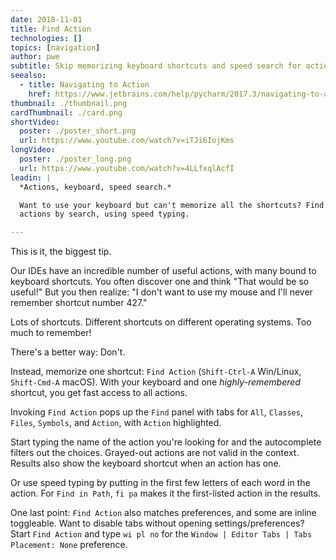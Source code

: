 ```yaml
---
date: 2018-11-01
title: Find Action
technologies: []
topics: [navigation]
author: pwe
subtitle: Skip memorizing keyboard shortcuts and speed search for actions instead.
seealso:
  - title: Navigating to Action
    href: https://www.jetbrains.com/help/pycharm/2017.3/navigating-to-action.html#Navigate_to_Action.xml
thumbnail: ./thumbnail.png
cardThumbnail: ./card.png
shortVideo:
  poster: ./poster_short.png
  url: https://www.youtube.com/watch?v=iTJi6IojKms
longVideo:
  poster: ./poster_long.png
  url: https://www.youtube.com/watch?v=4LLfxqlAcfI
leadin: |
  *Actions, keyboard, speed search.*

  Want to use your keyboard but can't memorize all the shortcuts? Find 
  actions by search, using speed typing.

---
```


This is it, the biggest tip.

Our IDEs have an incredible number of useful actions, with many bound to 
keyboard shortcuts. You often discover one and think "That would be so 
useful!" But you then realize: "I don't want to use my mouse and I'll 
never remember shortcut number 427."

Lots of shortcuts. Different shortcuts on different operating systems. 
Too much to remember!

There's a better way: Don't. 

Instead, memorize one shortcut: `Find Action` (`Shift-Ctrl-A` Win/Linux, 
`Shift-Cmd-A` macOS). With your keyboard and one *highly-remembered* 
shortcut, you get fast access to all actions.

Invoking `Find Action` pops up the `Find` panel with tabs for `All`, 
`Classes`, `Files`, `Symbols`, and `Action`, with `Action` highlighted.

Start typing the name of the action you're looking for and the 
autocomplete filters out the choices. Grayed-out actions are not 
valid in the context. Results also show the keyboard shortcut when an 
action has one.

Or use speed typing by putting in the first few letters of each 
word in the action. For `Find in Path`, `fi pa` makes it the first-listed 
action in the results. 

One last point: `Find Action` also matches preferences, and some are 
inline toggleable. Want to disable tabs without opening 
settings/preferences? Start `Find Action` and type `wi pl no` for 
the `Window | Editor Tabs | Tabs Placement: None` preference.
